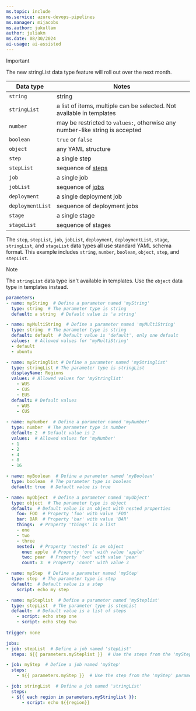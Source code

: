 ```yaml
---
ms.topic: include
ms.service: azure-devops-pipelines
ms.manager: mijacobs
ms.author: jukullam
author: juliakm
ms.date: 08/30/2024
ai-usage: ai-assisted
---
```


> [!IMPORTANT]
>  The new stringList data type feature will roll out over the next month. 

| Data type | Notes |
|-----------|-------|
| `string` | string
| `stringList` | a list of items, multiple can be selected. Not available in templates
| `number` | may be restricted to `values:`, otherwise any number-like string is accepted
| `boolean` | `true` or `false`
| `object` | any YAML structure
| `step` | a single step
| `stepList` | sequence of [steps](/azure/devops/pipelines/yaml-schema/steps)
| `job` | a single job
| `jobList` | sequence of [jobs](/azure/devops/pipelines/yaml-schema/jobs-job)
| `deployment` | a single deployment job
| `deploymentList` | sequence of deployment jobs
| `stage` | a single stage
| `stageList` | sequence of stages

The `step`, `stepList`, `job`, `jobList`, `deployment`, `deploymentList`, `stage`, `stringList`, and `stageList` data types all use standard YAML schema format. This example includes `string`, `number`, `boolean`, `object`, `step`, and `stepList`. 

> [!NOTE]
> The `stringList` data type isn't available in templates. Use the `object` data type in templates instead.

```yaml
parameters:
- name: myString  # Define a parameter named 'myString'
  type: string  # The parameter type is string
  default: a string  # Default value is 'a string'

- name: myMultiString  # Define a parameter named 'myMultiString'
  type: string  # The parameter type is string
  default: default  # Default value is 'default', only one default
  values:  # Allowed values for 'myMultiString'
  - default  
  - ubuntu  

- name: myStringlist # Define a parameter named 'myStringlist'
  type: stringList # The parameter type is stringList
  displayName: Regions
  values: # Allowed values for 'myStringlist'
    - WUS
    - CUS
    - EUS
  default: # Default values
    - WUS
    - CUS
    
- name: myNumber  # Define a parameter named 'myNumber'
  type: number  # The parameter type is number
  default: 2  # Default value is 2
  values:  # Allowed values for 'myNumber'
  - 1  
  - 2  
  - 4  
  - 8  
  - 16  

- name: myBoolean  # Define a parameter named 'myBoolean'
  type: boolean  # The parameter type is boolean
  default: true  # Default value is true

- name: myObject  # Define a parameter named 'myObject'
  type: object  # The parameter type is object
  default:  # Default value is an object with nested properties
    foo: FOO  # Property 'foo' with value 'FOO'
    bar: BAR  # Property 'bar' with value 'BAR'
    things:  # Property 'things' is a list
    - one  
    - two  
    - three  
    nested:  # Property 'nested' is an object
      one: apple  # Property 'one' with value 'apple'
      two: pear  # Property 'two' with value 'pear'
      count: 3  # Property 'count' with value 3

- name: myStep  # Define a parameter named 'myStep'
  type: step  # The parameter type is step
  default:  # Default value is a step
    script: echo my step 

- name: mySteplist  # Define a parameter named 'mySteplist'
  type: stepList  # The parameter type is stepList
  default:  # Default value is a list of steps
    - script: echo step one  
    - script: echo step two  
    
trigger: none  

jobs: 
- job: stepList  # Define a job named 'stepList'
  steps: ${{ parameters.mySteplist }}  # Use the steps from the 'mySteplist' parameter

- job: myStep  # Define a job named 'myStep'
  steps:
    - ${{ parameters.myStep }}  # Use the step from the 'myStep' parameter

- job: stringList  # Define a job named 'stringList'
  steps:
  - ${{ each region in parameters.myStringlist }}:
      - script: echo ${{region}}
```